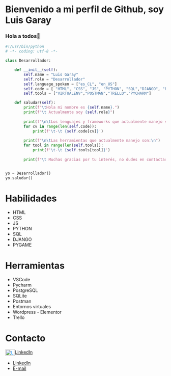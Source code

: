 # Bienvenido a mi perfil de Github, soy Luis Garay  

### Hola a todos👋

```py
#!/usr/bin/python
# -*- coding: utf-8 -*-

class Desarrollador:

    def __init__(self):
        self.name = "Luis Garay"
        self.role = "Desarrollador"
        self.language_spoken = ["es_CL", "en_US"]
        self.code = [ "HTML", "CSS", "JS", "PYTHON", "SQL","DJANGO", "PYGAME"]
        self.tools = ["VIRTUALENV","POSTMAN","TRELLO","PYCHARM"]

    def saludar(self):
        print(f"\tHola mi nombre es {self.name}.")
        print(f"\t Actualmente soy {self.role}")
        
        print(f"\n\tLos lenguajes y frameworks que actualmente manejo son:\n")
        for cv in range(len(self.code)):
            print(f'\t-\t {self.code[cv]}')
            
        print(f"\n\tLas herramientas que actualmente manejo son:\n")
        for tool in range(len(self.tools)):
            print(f'\t-\t {self.tools[tool]}')
            
        print(f"\t Muchas gracias por tu interés, no dudes en contactarme")


yo = Desarrollador()
yo.saludar()

```

# Habilidades

* HTML
* CSS
* JS 
* PYTHON 
* SQL
* DJANGO
* PYGAME

# Herramientas

* VSCode
* Pycharm
* PostgreSQL
* SQLite
* Postman
* Entornos virtuales
* Wordpress - Elementor
* Trello


# Contacto

<a href="linkedin.com/in/luisgarayfuentes/" target="blank"><img align="center" src="https://cdn.jsdelivr.net/npm/simple-icons@3.0.1/icons/linkedin.svg" alt="Luis Garay Fuentes" height="20" width="30" style="color: #008BFF;"/>LinkedIn</a>

* [LinkedIn](linkedin.com/in/luisgarayfuentes/)
* [E-mail](mailto:luis.alexander.garay@gmail.com)

